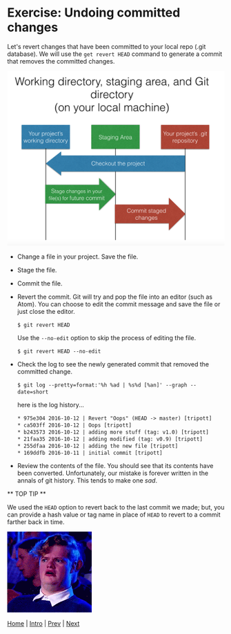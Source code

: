 # Exercise:  Undoing committed changes

Let's revert changes that have been committed to your local repo (.git database).  We will use the `get revert HEAD` command to generate a commit that removes the committed changes.

![Git stage diagram](/static/assets/img/git-stage-diagram.png)

- Change a file in your project.  Save the file.
- Stage the file.  
- Commit the file.
- Revert the commit.  Git will try and pop the file into an editor (such as Atom). You can choose to edit the commit message and save the file or just close the editor.  

  ```
  $ git revert HEAD
  ```

  Use the `--no-edit` option to skip the process of editing the file.

  ```
  $ git revert HEAD --no-edit
  ```

- Check the log to see the newly generated commit that removed the committed change.  

  ```
  $ git log --pretty=format:'%h %ad | %s%d [%an]' --graph --date=short
  ```

  here is the log history...

  ```
  * 975e304 2016-10-12 | Revert "Oops" (HEAD -> master) [tripott]
  * ca503ff 2016-10-12 | Oops [tripott]
  * b243573 2016-10-12 | adding more stuff (tag: v1.0) [tripott]
  * 21faa35 2016-10-12 | adding modified (tag: v0.9) [tripott]
  * 255dfaa 2016-10-12 | adding the new file [tripott]
  * 169ddfb 2016-10-11 | initial commit [tripott]
  ```

- Review the contents of the file.  You should see that its contents have been converted.  Unfortunately, our mistake is forever written in the annals of git history.  This tends to make one _sad_. 

** TOP TIP **

We used the `HEAD` option to revert back to the last commit we made; but,  you can provide a hash value or tag name in place of `HEAD` to revert to a commit farther back in time.

![mind blown](/static/assets/img/dude-mind-blown.gif)



[Home](/)   |   [Intro](/intro/)   |   [Prev](/intro/10)   |   [Next](/intro/12)
